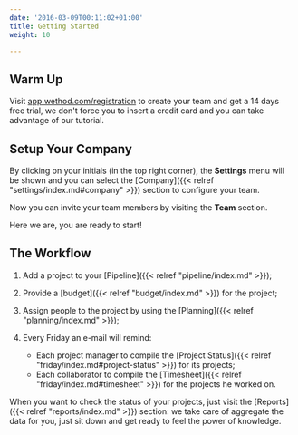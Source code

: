 ```yaml
---
date: '2016-03-09T00:11:02+01:00'
title: Getting Started
weight: 10

---
```

## Warm Up

Visit [app.wethod.com/registration](https://app.wethod.com/registration) to create your team and get a 14 days free trial, we don't force you to insert a credit card and you can take advantage of our tutorial.

## Setup Your Company

By clicking on your initials (in the top right corner), the **Settings** menu will be shown and you can select the [Company]({{< relref "settings/index.md#company" >}}) section to configure your team.

Now you can invite your team members by visiting the **Team** section.

Here we are, you are ready to start!

## The Workflow

1. Add a project to your [Pipeline]({{< relref "pipeline/index.md" >}});

2. Provide a [budget]({{< relref "budget/index.md" >}}) for the project;

3. Assign people to the project by using the [Planning]({{< relref "planning/index.md" >}});

4. Every Friday an e-mail will remind: 
	- Each project manager to compile the [Project Status]({{< relref "friday/index.md#project-status" >}}) for its projects;
    - Each collaborator to compile the [Timesheet]({{< relref "friday/index.md#timesheet" >}}) for the projects he worked on.

When you want to check the status of your projects, just visit the [Reports]({{< relref "reports/index.md" >}}) section: we take care of aggregate the data for you, just sit down and get ready to feel the power of knowledge.